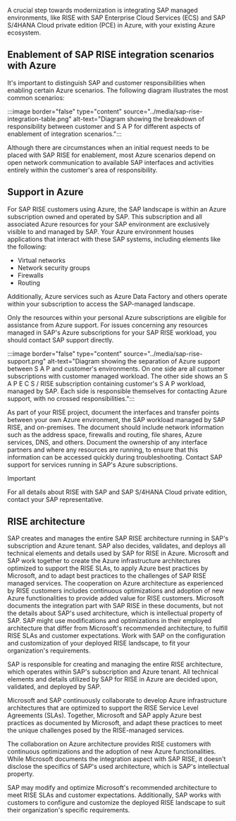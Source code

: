 A crucial step towards modernization is integrating SAP managed environments, like RISE with SAP Enterprise Cloud Services (ECS) and SAP S/4HANA Cloud private edition (PCE) in Azure, with your existing Azure ecosystem.

## Enablement of SAP RISE integration scenarios with Azure

It's important to distinguish SAP and customer responsibilities when enabling certain Azure scenarios. The following diagram illustrates the most common scenarios:

:::image border="false" type="content" source="../media/sap-rise-integration-table.png" alt-text="Diagram showing the breakdown of responsibility between customer and S A P for different aspects of enablement of integration scenarios.":::

Although there are circumstances when an initial request needs to be placed with SAP RISE for enablement, most Azure scenarios depend on open network communication to available SAP interfaces and activities entirely within the customer's area of responsibility.

## Support in Azure

For SAP RISE customers using Azure, the SAP landscape is within an Azure subscription owned and operated by SAP. This subscription and all associated Azure resources for your SAP environment are exclusively visible to and managed by SAP. Your Azure environment houses applications that interact with these SAP systems, including elements like the following:

- Virtual networks
- Network security groups
- Firewalls
- Routing

Additionally, Azure services such as Azure Data Factory and others operate within your subscription to access the SAP-managed landscape.

Only the resources within your personal Azure subscriptions are eligible for assistance from Azure support. For issues concerning any resources managed in SAP's Azure subscriptions for your SAP RISE workload, you should contact SAP support directly.

:::image border="false" type="content" source="../media/sap-rise-support.png" alt-text="Diagram showing the separation of Azure support between S A P and customer's environments. On one side are all customer subscriptions with customer managed workload. The other side shows an S A P E C S / RISE subscription containing customer's S A P workload, managed by SAP. Each side is responsible themselves for contacting Azure support, with no crossed responsibilities.":::

As part of your RISE project, document the interfaces and transfer points between your own Azure environment, the SAP workload managed by SAP RISE, and on-premises. The document should include network information such as the address space, firewalls and routing, file shares, Azure services, DNS, and others. Document the ownership of any interface partners and where any resources are running, to ensure that this information can be accessed quickly during troubleshooting. Contact SAP support for services running in SAP's Azure subscriptions.

> [!IMPORTANT]
> For all details about RISE with SAP and SAP S/4HANA Cloud private edition, contact your SAP representative.

## RISE architecture

SAP creates and manages the entire SAP RISE architecture running in SAP's subscription and Azure tenant. SAP also decides, validates, and deploys all technical elements and details used by SAP for RISE in Azure. Microsoft and SAP work together to create the Azure infrastructure architectures optimized to support the RISE SLAs, to apply Azure best practices by Microsoft, and to adapt best practices to the challenges of SAP RISE managed services. The cooperation on Azure architecture as experienced by RISE customers includes continuous optimizations and adoption of new Azure functionalities to provide added value for RISE customers. Microsoft documents the integration part with SAP RISE in these documents, but not the details about SAP's used architecture, which is intellectual property of SAP. SAP might use modifications and optimizations in their employed architecture that differ from Microsoft's recommended architecture, to fulfill RISE SLAs and customer expectations. Work with SAP on the configuration and customization of your deployed RISE landscape, to fit your organization's requirements.

SAP is responsible for creating and managing the entire RISE architecture, which operates within SAP's subscription and Azure tenant. All technical elements and details utilized by SAP for RISE in Azure are decided upon, validated, and deployed by SAP.

Microsoft and SAP continuously collaborate to develop Azure infrastructure architectures that are optimized to support the RISE Service Level Agreements (SLAs). Together, Microsoft and SAP apply Azure best practices as documented by Microsoft, and adapt these practices to meet the unique challenges posed by the RISE-managed services.

The collaboration on Azure architecture provides RISE customers with continuous optimizations and the adoption of new Azure functionalities. While Microsoft documents the integration aspect with SAP RISE, it doesn't disclose the specifics of SAP's used architecture, which is SAP's intellectual property.

SAP may modify and optimize Microsoft's recommended architecture to meet RISE SLAs and customer expectations. Additionally, SAP works with customers to configure and customize the deployed RISE landscape to suit their organization's specific requirements.

